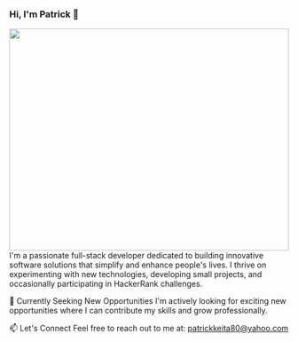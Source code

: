 ### Hi, I'm Patrick 👋
<img src="https://images.unsplash.com/photo-1633976976526-4e3584e91a5d?q=80&w=1470&auto=format&fit=crop&ixlib=rb-4.0.3&ixid=M3wxMjA3fDB8MHxwaG90by1wYWdlfHx8fGVufDB8fHx8fA%3D%3D" width="100%" height="400" />
I'm a passionate full-stack developer dedicated to building innovative software solutions that simplify and enhance people's lives. I thrive on experimenting with new technologies, developing small projects, and occasionally participating in HackerRank challenges.

🌱 Currently Seeking New Opportunities
I'm actively looking for exciting new opportunities where I can contribute my skills and grow professionally.

📫 Let's Connect
Feel free to reach out to me at: patrickkeita80@yahoo.com
